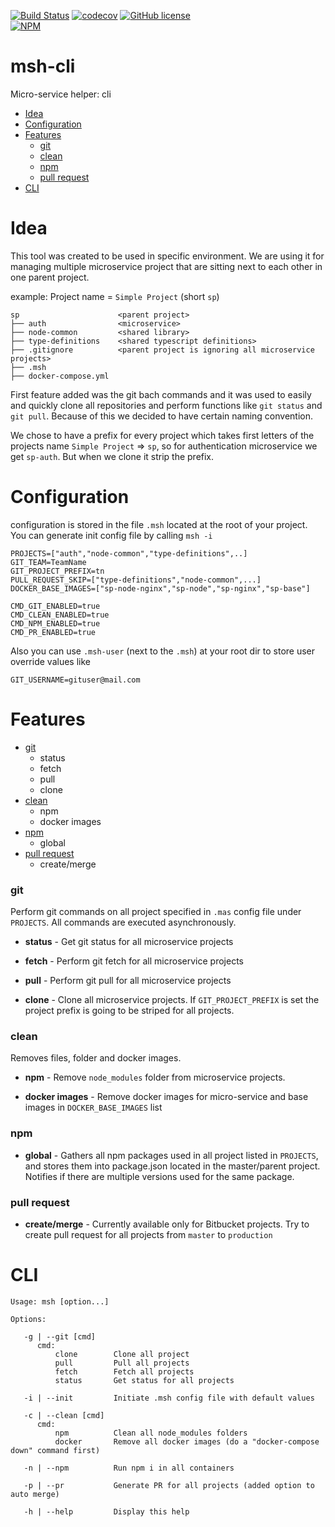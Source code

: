 [![Build Status](https://beecode.semaphoreci.com/badges/msh-cli/branches/main.svg?style=shields)](https://beecode.semaphoreci.com/projects/msh-cli)
[![codecov](https://codecov.io/gh/beecode-rs/msh-cli/branch/main/graph/badge.svg)](https://codecov.io/gh/beecode-rs/msh-cli)
[![GitHub license](https://img.shields.io/github/license/beecode-rs/msh-cli)](https://github.com/beecode-rs/msh-cli/blob/main/LICENSE)  
[![NPM](https://nodei.co/npm/@beecode/msh-cli.png)](https://nodei.co/npm/@beecode/msh-cli)

# msh-cli

Micro-service helper: cli

<!-- toc -->

- [Idea](#idea)
- [Configuration](#configuration)
- [Features](#features)
  + [git](#git)
  + [clean](#clean)
  + [npm](#npm)
  + [pull request](#pull-request)
- [CLI](#cli)

<!-- tocstop -->

# Idea

This tool was created to be used in specific environment. We are using it for managing multiple microservice project that are
sitting next to each other in one parent project.

example: Project name = `Simple Project` (short `sp`)

```
sp                      <parent project>
├── auth                <microservice>
├── node-common         <shared library>
├── type-definitions    <shared typescript definitions>
├── .gitignore          <parent project is ignoring all microservice projects>
├── .msh
├── docker-compose.yml
```

First feature added was the git bach commands and it was used to easily and quickly clone all repositories and perform functions
like `git status` and `git pull`. Because of this we decided to have certain naming convention.

We chose to have a prefix for every project which takes first letters of the projects name `Simple Project` => `sp`, so for
authentication microservice we get `sp-auth`. But when we clone it strip the prefix.

# Configuration

configuration is stored in the file `.msh` located at the root of your project. You can generate init config file by
calling `msh -i`

```dotenv
PROJECTS=["auth","node-common","type-definitions",..]
GIT_TEAM=TeamName
GIT_PROJECT_PREFIX=tn
PULL_REQUEST_SKIP=["type-definitions","node-common",...]
DOCKER_BASE_IMAGES=["sp-node-nginx","sp-node","sp-nginx","sp-base"]

CMD_GIT_ENABLED=true
CMD_CLEAN_ENABLED=true
CMD_NPM_ENABLED=true
CMD_PR_ENABLED=true
```

Also you can use `.msh-user` (next to the `.msh`) at your root dir to store user override values like

```dotenv
GIT_USERNAME=gituser@mail.com
```

# Features

- [git](#git)
  - status
  - fetch
  - pull
  - clone
- [clean](#clean)
  - npm
  - docker images
- [npm](#npm)
  - global
- [pull request](#pull-request)
  - create/merge

### git

Perform git commands on all project specified in `.mas` config file under `PROJECTS`. All commands are executed asynchronously.

- **status** - Get git status for all microservice projects

- **fetch** - Perform git fetch for all microservice projects

- **pull** - Perform git pull for all microservice projects

- **clone** - Clone all microservice projects. If `GIT_PROJECT_PREFIX` is set the project prefix is going to be striped for all
  projects.

### clean

Removes files, folder and docker images.

- **npm** - Remove `node_modules` folder from microservice projects.

- **docker images** - Remove docker images for micro-service and base images in `DOCKER_BASE_IMAGES` list

### npm

- **global** - Gathers all npm packages used in all project listed in `PROJECTS`, and stores them into package.json located in the
  master/parent project. Notifies if there are multiple versions used for the same package.

### pull request

- **create/merge** - Currently available only for Bitbucket projects. Try to create pull request for all projects from `master`
  to `production`

# CLI

```text
Usage: msh [option...]

Options:

   -g | --git [cmd]
      cmd:
          clone        Clone all project
          pull         Pull all projects
          fetch        Fetch all projects
          status       Get status for all projects

   -i | --init         Initiate .msh config file with default values

   -c | --clean [cmd]
      cmd:
          npm          Clean all node_modules folders
          docker       Remove all docker images (do a "docker-compose down" command first)

   -n | --npm          Run npm i in all containers

   -p | --pr           Generate PR for all projects (added option to auto merge)

   -h | --help         Display this help
```
